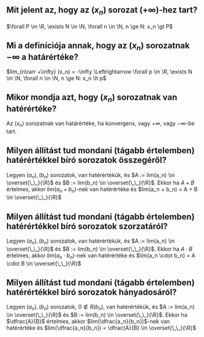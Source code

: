 ## Mit jelent az, hogy az $(x_n)$ sorozat $(+\infty)$-hez tart?

$\forall P \in \R, \exists N \in \N, \forall n \in \N, n \ge N: x_n \gt P$

## Mi a definíciója annak, hogy az $(x_n)$ sorozatnak $-\infty$ a határértéke?

$lim_{n\rarr +\infty} (x_n) = -\infty \Leftrightarrow \forall p \in \R, \exists N \in \N, \forall n \in \N, n \ge N: x_n \lt p$

## Mikor mondja azt, hogy $(x_n)$ sorozatnak van hatérértéke?

Az $(x_n)$ sorozatnak van határértéke, ha konvergens, vagy $+\infty$, vagy $-\infty$-be tart.

## Milyen állítást tud mondani (tágabb értelemben) hatérértékkel bíró sorozatok összegéről?

Legyen $(a_n), (b_n)$ sorozatok, van hatérértékük, és $A := lim(a_n) \in \overset{\_\_}{\R}$ és $B := lim(b_n) \in \overset{\_\_}{\R}$. 
Ekkor ha $A + B$ értelmes, akkor $lim(a_n + b_n)$-nek van hatérértéke és $lim(a_n + b_n) = A + B \in \overset{\_\_}{\R}$

## Milyen állítást tud mondani (tágabb értelemben) hatérértékkel bíró sorozatok szorzatáról?

Legyen $(a_n), (b_n)$ sorozatok, van hatérértékük, és $A := lim(a_n) \in \overset{\_\_}{\R}$ és $B := lim(b_n) \in \overset{\_\_}{\R}$. 
Ekkor ha $A \cdot B$ értelmes, akkor $lim(a_n \cdot b_n)$-nek van hatérértéke és $lim(a_n \cdot b_n) = A \cdot B \in \overset{\_\_}{\R}$

## Milyen állítást tud mondani (tágabb értelemben) hatérértékkel bíró sorozatok hányadosáról?

Legyen $(a_n), (b_n)$ sorozatok, $0 \notin R(b_n)$, van hatérértékük, és $A := lim(a_n) \in \overset{\_\_}{\R}$ és $B := lim(b_n) \in \overset{\_\_}{\R}$. 
Ekkor ha $\dfrac{A}{B}$ értelmes, akkor $lim(\dfrac{a_n}{b_n})$-nek van hatérértéke és ​$lim(\dfrac{a_n}{b_n}) = \dfrac{A}{B} \in \overset{\_\_}{\R}$